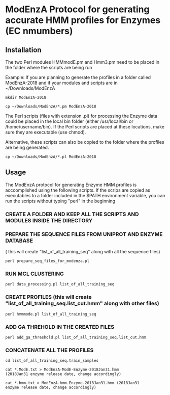# ModEnzA Protocol for generating accurate HMM profiles for Enzymes (EC nmumbers)

## Installation
The two Perl modules HMMmodE.pm and Hmm3.pm need to be placed in the folder where the scripts are being run

Example: If you are planning to generate the profiles in a folder called ModEnzA-2018 and if your modules and scripts are in ~/Downloads/ModEnzA

<code>mkdir ModEnzA-2018 </code>

<code>cp ~/Downloads/ModEnzA/*.pm ModEnzA-2018 </code>

The Perl scripts (files with extension .pl) for processing the Enzyme data could be placed in the local bin folder (either /usr/local/bin or /home/username/bin). If the Perl scripts are placed at these locations, make sure they are executable (use chmod).

Alternative, these scripts can also be copied to the folder where the profiles are being generated.

<code>cp ~/Downloads/ModEnzA/*.pl ModEnzA-2018 </code>

## Usage
The ModEnzA protocol for generating Enzyme HMM profiles is acccomplished using the following scripts. If the scrips are copied as executables to a folder included in the $PATH environment variable, you can run the scripts without typing "perl" in the beginning

### CREATE A FOLDER AND KEEP ALL THE SCRIPTS AND MODULES INSIDE THE DIRECTORY
### PREPARE THE SEQUENCE FILES FROM UNIPROT AND ENZYME DATABASE 

( this will create "list_of_all_training_seq" along with all the sequence files)

<code>perl prepare_seq_files_for_modenza.pl </code>

### RUN MCL CLUSTERING 
<code>perl data_processing.pl list_of_all_training_seq </code>

### CREATE PROFILES (this will create "list_of_all_training_seq.list_cut.hmm" along with other files) 
<code>perl hmmmode.pl list_of_all_training_seq </code>

### ADD GA THREHOLD IN THE CREATED FILES
<code>perl add_ga_threshold.pl list_of_all_training_seq.list_cut.hmm </code>

### CONCATENATE ALL THE PROFILES
<code>cd list_of_all_training_seq.train_samples </code>

<code>cat *.ModE.txt > ModEnzA-ModE-Enzyme-2018Jan31.hmm (2018Jan31 enzyme release date, change accordingly) </code>

<code>cat *.hmm.txt > ModEnzA-hmm-Enzyme-2018Jan31.hmm (2018Jan31 enzyme release date, change accordingly) </code>
